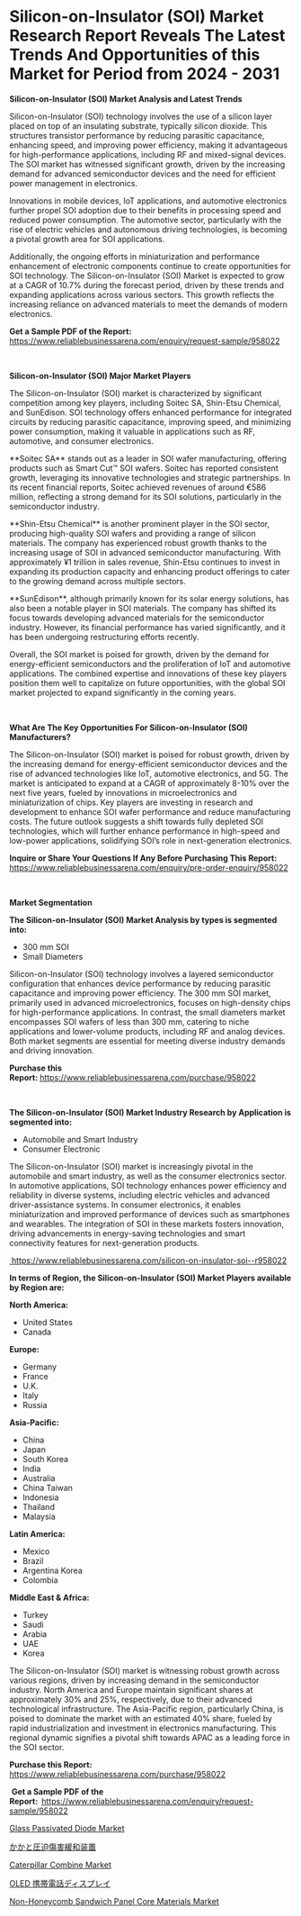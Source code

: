 <p><h1>Silicon-on-Insulator (SOI) Market Research Report Reveals The Latest Trends And Opportunities of this Market for Period from 2024 - 2031</h1></p><p><strong>Silicon-on-Insulator (SOI) Market Analysis and Latest Trends</strong></p>
<p><p>Silicon-on-Insulator (SOI) technology involves the use of a silicon layer placed on top of an insulating substrate, typically silicon dioxide. This structures transistor performance by reducing parasitic capacitance, enhancing speed, and improving power efficiency, making it advantageous for high-performance applications, including RF and mixed-signal devices. The SOI market has witnessed significant growth, driven by the increasing demand for advanced semiconductor devices and the need for efficient power management in electronics. </p><p>Innovations in mobile devices, IoT applications, and automotive electronics further propel SOI adoption due to their benefits in processing speed and reduced power consumption. The automotive sector, particularly with the rise of electric vehicles and autonomous driving technologies, is becoming a pivotal growth area for SOI applications. </p><p>Additionally, the ongoing efforts in miniaturization and performance enhancement of electronic components continue to create opportunities for SOI technology. The Silicon-on-Insulator (SOI) Market is expected to grow at a CAGR of 10.7% during the forecast period, driven by these trends and expanding applications across various sectors. This growth reflects the increasing reliance on advanced materials to meet the demands of modern electronics.</p></p>
<p><strong>Get a Sample PDF of the Report:&nbsp;</strong> <a href="https://www.reliablebusinessarena.com/enquiry/request-sample/958022">https://www.reliablebusinessarena.com/enquiry/request-sample/958022</a></p>
<p>&nbsp;</p>
<p><strong>Silicon-on-Insulator (SOI) Major Market Players</strong></p>
<p><p>The Silicon-on-Insulator (SOI) market is characterized by significant competition among key players, including Soitec SA, Shin-Etsu Chemical, and SunEdison. SOI technology offers enhanced performance for integrated circuits by reducing parasitic capacitance, improving speed, and minimizing power consumption, making it valuable in applications such as RF, automotive, and consumer electronics.</p><p>**Soitec SA** stands out as a leader in SOI wafer manufacturing, offering products such as Smart Cut™ SOI wafers. Soitec has reported consistent growth, leveraging its innovative technologies and strategic partnerships. In its recent financial reports, Soitec achieved revenues of around €586 million, reflecting a strong demand for its SOI solutions, particularly in the semiconductor industry.</p><p>**Shin-Etsu Chemical** is another prominent player in the SOI sector, producing high-quality SOI wafers and providing a range of silicon materials. The company has experienced robust growth thanks to the increasing usage of SOI in advanced semiconductor manufacturing. With approximately ¥1 trillion in sales revenue, Shin-Etsu continues to invest in expanding its production capacity and enhancing product offerings to cater to the growing demand across multiple sectors.</p><p>**SunEdison**, although primarily known for its solar energy solutions, has also been a notable player in SOI materials. The company has shifted its focus towards developing advanced materials for the semiconductor industry. However, its financial performance has varied significantly, and it has been undergoing restructuring efforts recently.</p><p>Overall, the SOI market is poised for growth, driven by the demand for energy-efficient semiconductors and the proliferation of IoT and automotive applications. The combined expertise and innovations of these key players position them well to capitalize on future opportunities, with the global SOI market projected to expand significantly in the coming years.</p></p>
<p>&nbsp;</p>
<p><strong>What Are The Key Opportunities For Silicon-on-Insulator (SOI) Manufacturers?</strong></p>
<p><p>The Silicon-on-Insulator (SOI) market is poised for robust growth, driven by the increasing demand for energy-efficient semiconductor devices and the rise of advanced technologies like IoT, automotive electronics, and 5G. The market is anticipated to expand at a CAGR of approximately 8-10% over the next five years, fueled by innovations in microelectronics and miniaturization of chips. Key players are investing in research and development to enhance SOI wafer performance and reduce manufacturing costs. The future outlook suggests a shift towards fully depleted SOI technologies, which will further enhance performance in high-speed and low-power applications, solidifying SOI’s role in next-generation electronics.</p></p>
<p><strong>Inquire or Share Your Questions If Any Before Purchasing This Report:</strong> <a href="https://www.reliablebusinessarena.com/enquiry/pre-order-enquiry/958022">https://www.reliablebusinessarena.com/enquiry/pre-order-enquiry/958022</a></p>
<p>&nbsp;</p>
<p><strong>Market Segmentation</strong></p>
<p><strong>The Silicon-on-Insulator (SOI) Market Analysis by types is segmented into:</strong></p>
<p><ul><li>300 mm SOI</li><li>Small Diameters</li></ul></p>
<p><p>Silicon-on-Insulator (SOI) technology involves a layered semiconductor configuration that enhances device performance by reducing parasitic capacitance and improving power efficiency. The 300 mm SOI market, primarily used in advanced microelectronics, focuses on high-density chips for high-performance applications. In contrast, the small diameters market encompasses SOI wafers of less than 300 mm, catering to niche applications and lower-volume products, including RF and analog devices. Both market segments are essential for meeting diverse industry demands and driving innovation.</p></p>
<p><strong>Purchase this Report:&nbsp;</strong><a href="https://www.reliablebusinessarena.com/purchase/958022">https://www.reliablebusinessarena.com/purchase/958022</a></p>
<p>&nbsp;</p>
<p><strong>The Silicon-on-Insulator (SOI) Market Industry Research by Application is segmented into:</strong></p>
<p><ul><li>Automobile and Smart Industry</li><li>Consumer Electronic</li></ul></p>
<p><p>The Silicon-on-Insulator (SOI) market is increasingly pivotal in the automobile and smart industry, as well as the consumer electronics sector. In automotive applications, SOI technology enhances power efficiency and reliability in diverse systems, including electric vehicles and advanced driver-assistance systems. In consumer electronics, it enables miniaturization and improved performance of devices such as smartphones and wearables. The integration of SOI in these markets fosters innovation, driving advancements in energy-saving technologies and smart connectivity features for next-generation products.</p></p>
<p><a href="https://www.reliablebusinessarena.com/silicon-on-insulator-soi--r958022">&nbsp;https://www.reliablebusinessarena.com/silicon-on-insulator-soi--r958022</a></p>
<p><strong>In terms of Region, the Silicon-on-Insulator (SOI) Market Players available by Region are:</strong></p>
<p>
    <p> <strong> North America: </strong>
        <ul>
            <li>United States</li>
            <li>Canada</li>
        </ul>
        </p> 
    <p> <strong> Europe: </strong>
        <ul>
            <li>Germany</li>
            <li>France</li>
            <li>U.K.</li>
            <li>Italy</li>
            <li>Russia</li>
        </ul>
        </p> 
    <p> <strong> Asia-Pacific: </strong>
        <ul>
            <li>China</li>
            <li>Japan</li>
            <li>South Korea</li>
            <li>India</li>
            <li>Australia</li>
            <li>China Taiwan</li>
            <li>Indonesia</li>
            <li>Thailand</li>
            <li>Malaysia</li>
        </ul>
        </p> 
    <p> <strong> Latin America: </strong>
        <ul>
            <li>Mexico</li>
            <li>Brazil</li>
            <li>Argentina Korea</li>
            <li>Colombia</li>
        </ul>
        </p> 
    <p> <strong> Middle East & Africa: </strong>
        <ul>
            <li>Turkey</li>
            <li>Saudi</li>
            <li>Arabia</li>
            <li>UAE</li>
            <li>Korea</li>
        </ul>
    </p>
    </p>
<p><p>The Silicon-on-Insulator (SOI) market is witnessing robust growth across various regions, driven by increasing demand in the semiconductor industry. North America and Europe maintain significant shares at approximately 30% and 25%, respectively, due to their advanced technological infrastructure. The Asia-Pacific region, particularly China, is poised to dominate the market with an estimated 40% share, fueled by rapid industrialization and investment in electronics manufacturing. This regional dynamic signifies a pivotal shift towards APAC as a leading force in the SOI sector.</p></p>
<p><strong>Purchase this Report: </strong><a href="https://www.reliablebusinessarena.com/purchase/958022">https://www.reliablebusinessarena.com/purchase/958022</a></p>
<p>&nbsp;<strong>Get a Sample PDF of the Report:&nbsp;&nbsp;</strong><a href="https://www.reliablebusinessarena.com/enquiry/request-sample/958022">https://www.reliablebusinessarena.com/enquiry/request-sample/958022</a></p>
<p><strong></strong></p>
<p><p><a href="https://medium.com/@tobysalehat8/this-report-on-glass-passivated-diode-market-is-a-comprehensive-analysis-of-market-shares-91d68bc33593">Glass Passivated Diode Market</a></p><p><a href="https://medium.com/@isaurapx9xsianez/heel-pressure-injury-relieving-devices-6d87d9bee874">かかと圧迫傷害緩和装置</a></p><p><a href="https://issuu.com/reportprime-2/docs/caterpillar-combine-market-size-203_7ec136d02988cc">Caterpillar Combine Market</a></p><p><a href="https://medium.com/@billyarton5656871/oled-cellphone-display-market-%E3%81%AF-%E3%82%B3%E3%82%B9%E3%83%88%E7%AE%A1%E7%90%86%E3%81%A8%E5%8A%B9%E7%8E%87%E5%90%91%E4%B8%8A%E3%82%92%E5%84%AA%E5%85%88%E3%81%97%E3%81%BE%E3%81%99-%E3%81%95%E3%82%89%E3%81%AB-%E5%A0%B1%E5%91%8A%E6%9B%B8%E3%81%AF%E5%B8%82%E5%A0%B4%E3%81%AE%E9%9C%80%E8%A6%81%E9%9D%A2%E3%81%A8%E4%BE%9B%E7%B5%A6%E9%9D%A2%E3%81%AE%E4%B8%A1%E6%96%B9%E3%82%92%E3%82%AB%E3%83%90%E3%83%BC%E3%81%97%E3%81%A6%E3%81%84%E3%81%BE%E3%81%99-oled-cellphone-0bae3d79107e?postPublishedType=initial">OLED 携帯電話ディスプレイ</a></p><p><a href="https://github.com/nathandecarvalho/Market-Research-Report-List-5/blob/main/non-honeycomb-sandwich-panel-core-materials-market.md">Non-Honeycomb Sandwich Panel Core Materials Market</a></p></p>